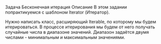 Задача Бесконечная итерация
Описание
В этом задании попрактикуемся с шаблоном Iterator (Итератор).

Нужно написать класс, расширяющий Iterable<Integer>, по которому мы будем итерироваться.
В процессе итерирования мы будем от него получать случайные числа в диапазоне значений.
Диапазон задаётся двумя числами - минимальным и максимальным значениями. 
